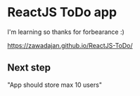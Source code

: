 # ReactJS ToDo app

I'm learning so thanks for forbearance :)

<a href="https://zawadajan.github.io/ReactJS-ToDo/" target="_blank">https://zawadajan.github.io/ReactJS-ToDo/</a>

## Next step

"App should store max 10 users"